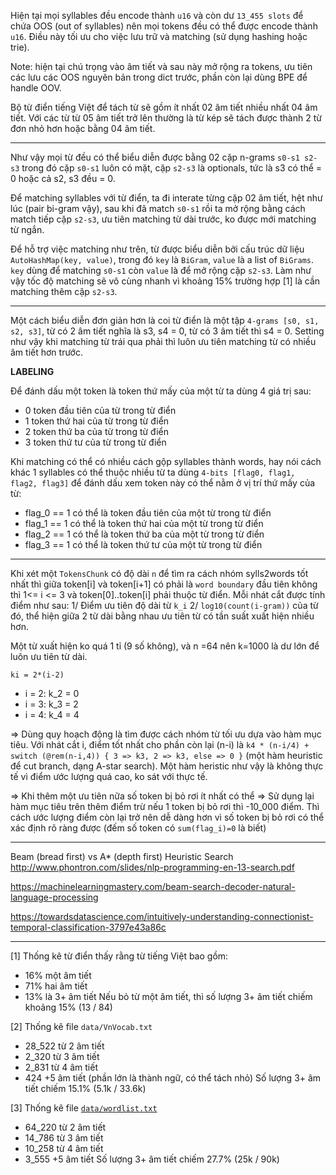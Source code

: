 Hiện tại mọi syllables đều encode thành `u16` và còn dư `13_455 slots` để chứa OOS (out of syllables) nên mọi tokens đều có thể được encode thành `u16`. Điều này tối ưu cho việc lưu trữ và matching (sử dụng hashing hoặc trie).

Note: hiện tại chú trọng vào âm tiết và sau này mở rộng ra tokens, ưu tiên các lưu các OOS nguyên bản trong dict trước, phần còn lại dùng BPE để handle OOV.

Bộ từ điển tiếng Việt để tách từ sẽ gồm ít nhất 02 âm tiết nhiều nhất 04 âm tiết. Với các từ từ 05 âm tiết trở lên thường là từ kép sẽ tách được thành 2 từ đơn nhỏ hơn hoặc bằng 04 âm tiết.

- - - 

Như vậy mọi từ đều có thể biểu diễn được bằng 02 cặp n-grams `s0-s1 s2-s3` trong đó cặp `s0-s1` luôn có mặt, cặp `s2-s3` là optionals, tức là s3 có thể = 0 hoặc cả s2, s3 đều = 0.

Để matching syllables với từ điển, ta đi interate từng cặp 02 âm tiết, hệt như lúc (pair bi-gram vậy), sau khi đã match `s0-s1` rồi ta mở rộng bằng cách match tiếp cặp `s2-s3`, ưu tiên matching từ dài trước, ko được mới matching từ ngắn.

Để hỗ trợ việc matching như trên, từ được biểu diễn bởi cấu trúc dữ liệu `AutoHashMap(key, value)`, trong đó `key` là `BiGram`, `value` là a list of `BiGrams`. `key` dùng để matching `s0-s1` còn `value` là để mở rộng cặp `s2-s3`. Làm như vậy tốc độ matching sẽ vô cùng nhanh vì khoảng 15% trường hợp [1] là cần matching thêm cặp `s2-s3`.

- - -

Một cách biểu diễn đơn giản hơn là coi từ điển là một tập `4-grams [s0, s1, s2, s3]`, từ có 2 âm tiết nghĩa là s3, s4 = 0, từ có 3 âm tiết thì s4 = 0. Setting như vậy khi matching từ trái qua phải thì luôn ưu tiên matching từ có nhiều âm tiết hơn trước.

__LABELING__

Để đánh dấu một token là  token thứ mấy của một từ ta dùng 4 giá trị sau:
* 0 token đầu tiên của từ trong từ điển
* 1 token thứ hai của từ trong từ điển
* 2 token thứ ba của từ trong từ điển
* 3 token thứ tư của từ trong từ điển

Khi matching có thể có nhiều cách gộp syllables thành words, hay nói cách khác 1 syllables có thể thuộc nhiều từ ta dùng `4-bits [flag0, flag1, flag2, flag3]` để đánh dấu xem token này có thể nằm ở vị trí thứ mấy của từ:
* flag_0 == 1 có thể là token đầu tiên của một từ trong từ điển
* flag_1 == 1 có thể là token thứ hai của một từ trong từ điển
* flag_2 == 1 có thể là token thứ ba của một từ trong từ điển
* flag_3 == 1 có thể là token thứ tư của một từ trong từ điển

- - -

Khi xét một `TokensChunk` có độ dài `n` để tìm ra cách nhóm sylls2words tốt nhất thì giữa token[i] và token[i+1] có phải là `word boundary` đầu tiên không thì 1<= i <= 3 và token[0]..token[i] phải thuộc từ điển. Mỗi nhát cắt được tính điểm như sau:
1/ Điểm ưu tiên độ dài từ `k_i`
2/ `log10(count(i-gram))` của từ đó, thể hiện giữa 2 từ dài bằng nhau ưu tiên từ có tần suất xuất hiện nhiều hơn.

Một từ xuất hiện ko quá 1 tỉ (9 số không), và n =64 nên k=1000 là dư lớn để luôn ưu tiên từ dài.

`ki = 2*(i-2)`
* i = 2: k_2 = 0
* i = 3: k_3 = 2
* i = 4: k_4 = 4

=> Dùng quy hoạch động là tìm được cách nhóm từ tối ưu dựa vào hàm mục tiêu. Với nhát cắt i, điểm tốt nhất cho phần còn lại (n-i) là `k4 * (n-i/4) + switch (@rem(n-i,4)) { 3 => k3, 2 => k3, else => 0 }` (một hàm heuristic để cut branch, dạng A-star search). Một hàm heristic như vậy là không thực tế vì điểm ước lượng quá cao, ko sát với thực tế.

=> Khi thêm một ưu tiên nữa số token bị bỏ rơi ít nhất có thể => Sử dụng lại hàm mục tiêu trên thêm điểm trừ nếu 1 token bị bỏ rơi thì -10_000 điểm. Thì cách ước lượng điểm còn lại trở nên dễ dàng hơn vì số token bị bỏ rơi có thể xác định rõ ràng được (đếm số token có `sum(flag_i)=0` là biết)

- - -

Beam (bread first) vs A* (depth first) Heuristic Search
http://www.phontron.com/slides/nlp-programming-en-13-search.pdf

https://machinelearningmastery.com/beam-search-decoder-natural-language-processing

https://towardsdatascience.com/intuitively-understanding-connectionist-temporal-classification-3797e43a86c

- - -

[1] Thống kê từ điển thấy rằng từ tiếng Việt bao gồm: 
* 16% một âm tiết
* 71% hai âm tiết
* 13% là 3+ âm tiết
Nếu bỏ từ một âm tiết, thì số lượng 3+ âm tiết chiếm khoảng 15% (13 / 84)

[2] Thống kê file `data/VnVocab.txt`
* 28_522 từ 2 âm tiết
*  2_320 từ 3 âm tiết
*  2_831 từ 4 âm tiết
*    424   +5 âm tiết (phần lớn là thành ngữ, có thể tách nhỏ)
Số lượng 3+ âm tiết chiếm 15.1% (5.1k / 33.6k)

[3] Thống kê file [`data/wordlist.txt`](https://github.com/binhvq/vietdict106k)
* 64_220 từ 2 âm tiết
* 14_786 từ 3 âm tiết
* 10_258 từ 4 âm tiết
*  3_555   +5 âm tiết
Số lượng 3+ âm tiết chiếm 27.7% (25k / 90k)